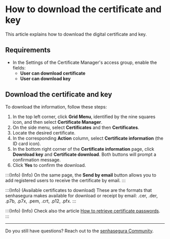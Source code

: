 # How to download the certificate and key

This article explains how to download the digital certificate and key.

## Requirements

- In the Settings of the Certificate Manager's access group, enable the fields:
  - **User can download certificate**
  - **User can download key**

## Download the certificate and key

To download the information, follow these steps:

1. In the top left corner, click **Grid Menu**, identified by the nine squares icon, and then select **Certificate Manager**.
2. On the side menu, select **Certificates** and then **Certificates**.
3. Locate the desired certificate.
4. In the corresponding **Action** column, select **Certificate information** (the ID card icon).
5. In the bottom right corner of the **Certificate information** page, click **Download key** and **Certificate download**. Both buttons will prompt a confirmation message.
6. Click **Yes** to confirm the download.

<!-- Fix callouts -->
:::(Info) (Info)
On the same page, the **Send by email** button allows you to add registered users to receive the certificate by email.
:::

:::(Info) (Available certificates to download)
These are the formats that senhasegura makes available for download or receipt by email: .cer, .der, .p7b, .p7x, .pem, .crt, .p12, .pfx.
:::

:::(Info) (Info)
Check also the article [How to retrieve certificate passwords](/v3-33/docs/certificate-manager-settings-how-to-retrieve-cert-passwords).
:::

***

Do you still have questions? Reach out to the [senhasegura Community](https://community.senhasegura.io/).
